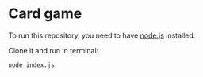 # Card game

To run this repository, you need to have [node.js](https://nodejs.org/en/) installed.

Clone it and run in terminal:
```
node index.js
```